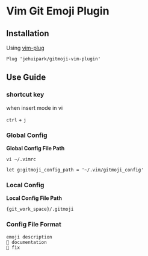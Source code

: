 # Vim Git Emoji Plugin

## Installation
Using [vim-plug](https://github.com/junegunn/vim-plug)
``` vimscript
Plug 'jehuipark/gitmoji-vim-plugin'
```

## Use Guide

### shortcut key
when insert mode in vi

`ctrl` + `j`

### Global Config
**Global Config File Path**

`vi ~/.vimrc`
``` vim
let g:gitmoji_config_path = '~/.vim/gitmoji_config'
```

### Local Config
**Local Config File Path**

`{git_work_space}/.gitmoji`  

### Config File Format
```
emoji description
📖 documentation
🔧 fix 
```

